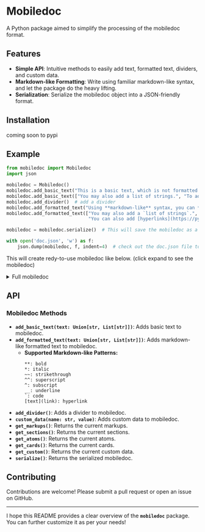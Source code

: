 # **Mobiledoc**

A Python package aimed to simplify the processing of the mobiledoc format.

## **Features**

- **Simple API**: Intuitive methods to easily add text, formatted text, dividers, and custom data.
- **Markdown-like Formatting**: Write using familiar markdown-like syntax, and let the package do the heavy lifting.
- **Serialization**: Serialize the mobiledoc object into a JSON-friendly format.

## **Installation**

coming soon to pypi

## **Example**

```python
from mobiledoc import Mobiledoc
import json

mobiledoc = Mobiledoc()
mobiledoc.add_basic_text("This is a basic text, which is not formatted.")
mobiledoc.add_basic_text(["You may also add a list of strings.", "To add multiple paragraphs."])
mobiledoc.add_divider()  # add a divider
mobiledoc.add_formatted_text("Using **markdown-like** syntax, you can *format* the text.")
mobiledoc.add_formatted_text(["You may also add a `list of strings`.", "To ^add^ ^^multiple^^ paragraphs.",
                              "You can also add [hyperlinks](https://python.org)."])

mobiledoc = mobiledoc.serialize()  # This will save the mobiledoc as a dictionary

with open('doc.json', 'w') as f:
    json.dump(mobiledoc, f, indent=4)  # check out the doc.json file to see the mobiledoc just created!

```
This will create redy-to-use mobiledoc like below. (click expand to see the mobiledoc)
<details>
<summary>Full mobiledoc</summary>
<pre><code>
{
    "version": "0.3.2",
    "markups": [
        ["b"],
        ["i"],
        ["code"],
        ["sub"],
        ["sup"],
        ["a", ["href", "https://python.org"]]
    ],
    "atoms": [],
    "cards": [
        ["hr", {}]
    ],
    "sections": [
        [1, "p", [
            [0, [], 0, "This is a basic text, which is not formatted."]
        ]],
        [1, "p", [
            [0, [], 0, "You may also add a list of strings."]
        ]],
        [1, "p", [
            [0, [], 0, "To add multiple paragraphs."]
        ]],
        [10, 0],
        [1, "p", [
            [0, [], 0, "Using "],
            [0, [0], 1, "markdown-like"],
            [0, [], 0, " syntax, you can "],
            [0, [1], 1, "format"],
            [0, [], 0, " the text."]
        ]],
        [1, "p", [
            [0, [], 0, "You may also add a "],
            [0, [2], 1, "list of strings"],
            [0, [], 0, "."]
        ]],
        [1, "p", [
            [0, [], 0, "To "],
            [0, [3], 1, "add"],
            [0, [], 0, " "],
            [0, [4], 1, "multiple"],
            [0, [], 0, " paragraphs."]
        ]],
        [1, "p", [
            [0, [], 0, "You can also add "],
            [0, [5], 1, "hyperlinks"],
            [0, [], 0, "."]
        ]]
    ]
}
</code></pre>

</details>

## **API**

### **Mobiledoc Methods**

- **`add_basic_text(text: Union[str, List[str]])`**: Adds basic text to mobiledoc.
- **`add_formatted_text(text: Union[str, List[str]])`**: Adds markdown-like formatted text to mobiledoc.
  - **Supported Markdown-like Patterns:**
    ```
    **: bold
    *: italic
    ~~: strikethrough
    ^^: superscript
    ^: subscript
    __: underline
    `: code
    [text](link): hyperlink
    ```
- **`add_divider()`**: Adds a divider to mobiledoc.
- **`custom_data(name: str, value)`**: Adds custom data to mobiledoc.
- **`get_markups()`**: Returns the current markups.
- **`get_sections()`**: Returns the current sections.
- **`get_atoms()`**: Returns the current atoms.
- **`get_cards()`**: Returns the current cards.
- **`get_custom()`**: Returns the current custom data.
- **`serialize()`**: Returns the serialized mobiledoc.

## **Contributing**

Contributions are welcome! Please submit a pull request or open an issue on GitHub.

---

I hope this README provides a clear overview of the **`mobiledoc`** package. You can further customize it as per your needs!
